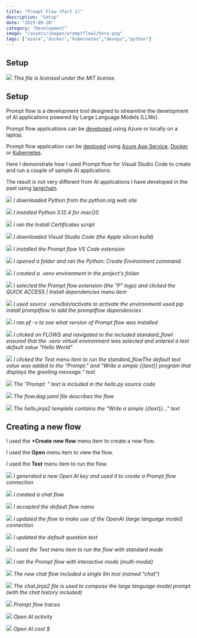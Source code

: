 ```yaml
---
title: "Prompt Flow (Part 1)"
description: "Setup"
date: "2025-09-20"
category: "Development"
image: "/assets/images/promptflow1/hero.png"
tags: ["azure","docker","kubernetes","devops","python"]
---
```


## Setup

![](/assets/images/promptflow1/logo.svg)
*This file is licensed under the MIT license.*


## Setup

Prompt flow is a development tool designed to streamline the development of AI applications powered by Large Language Models (LLMs).

Prompt flow applications can be [developed](https://microsoft.github.io/promptflow/how-to-guides/develop-a-dag-flow/index.html) using Azure or locally on a laptop.

Prompt flow application can be [deployed](https://microsoft.github.io/promptflow/how-to-guides/deploy-a-flow/index.html) using [Azure App Service](devopsstartergithubactions.html), [Docker](docker.html) or [Kubernetes](kubernetes.html).

Here I demonstrate how I used Prompt flow for Visual Studio Code to create and run a couple of sample AI applications.

The result is not very different from AI applications I have developed in the past using [langchain](llamaCorp.html).

![](/assets/images/promptflow1/screenshot-2024-06-11-at-8.18.26am-1836x1055.png)
*I downloaded Python from the python.org web site*

![](/assets/images/promptflow1/screenshot-2024-06-11-at-8.19.03am-1236x886.png)
*I installed Python 3.12.4 for macOS*

![](/assets/images/promptflow1/screenshot-2024-06-11-at-8.21.51am-1836x993.png)
*I ran the Install Certificates script*

![](/assets/images/promptflow1/screenshot-2024-06-11-at-8.23.34am-1836x1046.png)
*I downloaded Visual Studio Code (the Apple silicon build)*

![](/assets/images/promptflow1/screenshot-2024-06-11-at-8.25.35am-1836x691.png)
*I installed the Prompt flow VS Code extension*

![](/assets/images/promptflow1/screenshot-2024-06-11-at-10.14.11am-1836x329.png)
*I opened a folder and ran the Python: Create Environment command.*

![](/assets/images/promptflow1/screenshot-2024-06-11-at-10.14.23am-1836x379.png)
*I created a .venv environment in the project's folder*

![](/assets/images/promptflow1/screenshot-2024-06-11-at-10.16.29am-1836x1286.png)
*I selected the Prompt flow extension (the "P" logo) and clicked the QUICK ACCESS | Install dependencies menu item*

![](/assets/images/promptflow1/screenshot-2024-06-11-at-10.18.32am-1836x1295.png)
*I used source .venv/bin/activate to activate the environmentI used pip install promptflow to add the promptflow dependencies*

![](/assets/images/promptflow1/screenshot-2024-06-11-at-10.19.42am-1836x1292.png)
*I ran pf -v to see what version of Prompt flow was installed*

![](/assets/images/promptflow1/screenshot-2024-06-11-at-10.20.50am-1836x1291.png)
*I clicked on FLOWS and navigated to the included standard_flowI ensured that the .venv virtual environment was selected and entered a text default value "Hello World"*

![](/assets/images/promptflow1/screenshot-2024-06-11-at-10.21.15am-1836x1289.png)
*I clicked the Test menu item to run the standard_flowThe default text value was added to the "Prompt:" and "Write a simple {{text}} program that displays the greeting message." text*

![](/assets/images/promptflow1/screenshot-2024-06-11-at-2.06.28pm-1836x1142.png)
*The "Prompt: " text is included in the hello.py source code*

![](/assets/images/promptflow1/screenshot-2024-06-11-at-2.07.46pm-1836x1145.png)
*The flow.dag.yaml file describes the flow*

![](/assets/images/promptflow1/screenshot-2024-06-11-at-2.07.54pm-1836x1135.png)
*The hello.jinja2 template contains the "Write a simple {{text}}..." text*


## Creating a new flow

I used the **+Create new flow** menu item to create a new flow.

I used the **Open** menu item to view the flow.

I used the **Test** menu item to run the flow.

![](/assets/images/promptflow1/screenshot-2024-06-11-at-11.43.33am-1836x1040.png)
*I generated a new Open AI key and used it to create a Prompt flow connection*

![](/assets/images/promptflow1/screenshot-2024-06-11-at-11.46.01am-1836x1145.png)
*I created a chat flow*

![](/assets/images/promptflow1/screenshot-2024-06-11-at-11.46.13am-1836x210.png)
*I accepted the default flow name*

![](/assets/images/promptflow1/screenshot-2024-06-11-at-11.47.11am-1836x1143.png)
*I updated the flow to make use of the OpenAI (large language model) connection*

![](/assets/images/promptflow1/screenshot-2024-06-11-at-11.48.52am-1836x631.png)
*I updated the default question text*

![](/assets/images/promptflow1/screenshot-2024-06-11-at-11.53.54am-1836x1152.png)
*I used the Test menu item to run the flow with standard mode*

![](/assets/images/promptflow1/screenshot-2024-06-11-at-2.41.16pm-1836x1393.png)
*I ran the Prompt flow with interactive mode (multi-modal)*

![](/assets/images/promptflow1/screenshot-2024-06-11-at-11.55.54am-1836x1144.png)
*The new chat flow included a single llm tool (named "chat")*

![](/assets/images/promptflow1/screenshot-2024-06-11-at-11.54.07am-1836x1145.png)
*The chat.jinja2 file is used to compose the large language model prompt (with the chat history included)*

![](/assets/images/promptflow1/screenshot-2024-06-11-at-3.00.40pm-1836x617.png)
*Prompt flow traces*

![](/assets/images/promptflow1/screenshot-2024-06-11-at-2.58.43pm-1836x955.png)
*Open AI activity*

![](/assets/images/promptflow1/screenshot-2024-06-11-at-2.58.52pm-1836x953.png)
*Open AI cost $*
